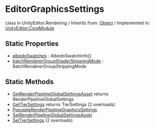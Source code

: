 # EditorGraphicsSettings
class in UnityEditor.Rendering
 / Inherits from: <a href="https://docs.unity3d.com/6000.0/Documentation/ScriptReference/Object.html">Object</a> / Implemented in: <a href="https://docs.unity3d.com/6000.0/Documentation/ScriptReference/UnityEditor.CoreModule.html">UnityEditor.CoreModule</a>
## Static Properties
- <a href="https://docs.unity3d.com/6000.0/Documentation/ScriptReference/EditorGraphicsSettings-albedoSwatches.html">albedoSwatches</a> : AlbedoSwatchInfo[]
- <a href="https://docs.unity3d.com/6000.0/Documentation/ScriptReference/EditorGraphicsSettings-batchRendererGroupShaderStrippingMode.html">batchRendererGroupShaderStrippingMode</a> : BatchRendererGroupStrippingMode
## Static Methods
- <a href="https://docs.unity3d.com/6000.0/Documentation/ScriptReference/EditorGraphicsSettings.GetRenderPipelineGlobalSettingsAsset.html">GetRenderPipelineGlobalSettingsAsset</a> returns RenderPipelineGlobalSettings
- <a href="https://docs.unity3d.com/6000.0/Documentation/ScriptReference/EditorGraphicsSettings.GetTierSettings.html">GetTierSettings</a> returns TierSettings (2 overloads)
- <a href="https://docs.unity3d.com/6000.0/Documentation/ScriptReference/EditorGraphicsSettings.PopulateRenderPipelineGraphicsSettings.html">PopulateRenderPipelineGraphicsSettings</a>
- <a href="https://docs.unity3d.com/6000.0/Documentation/ScriptReference/EditorGraphicsSettings.SetRenderPipelineGlobalSettingsAsset.html">SetRenderPipelineGlobalSettingsAsset</a>
- <a href="https://docs.unity3d.com/6000.0/Documentation/ScriptReference/EditorGraphicsSettings.SetTierSettings.html">SetTierSettings</a> (2 overloads)
